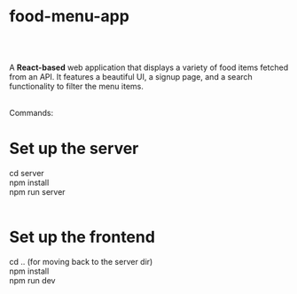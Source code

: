 <h1>f o o d - m e n u - a p p</h1>   <br><br>

A <strong>React-based</strong> web application that displays a variety of food items fetched from an API. 
It features a beautiful UI, a signup page, and a search functionality to filter the menu items. <br><br>

Commands:<br>
  # Set up the server<br>
  cd server<br>
  npm install<br>
  npm run server<br><br>

  # Set up the frontend<br>
  cd ..  (for moving back to the server dir)<br>
  npm install<br>
  npm run dev<br>



 
 

